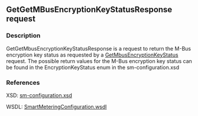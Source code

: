 ## GetGetMBusEncryptionKeyStatusResponse request

### Description
GetGetMbusEncryptionKeyStatusResponse is a request to return the M-Bus encryption key status as requested by a [GetMbusEncryptionKeyStatus](GetMbusEncryptionKeyStatus.md) request.
The possible return values for the M-Bus encryption key status can be found in the EncryptionKeyStatus enum in the sm-configuration.xsd

### References

XSD: [sm-configuration.xsd](https://github.com/OSGP/open-smart-grid-platform/blob/development/osgp/shared/osgp-ws-smartmetering/src/main/resources/schemas/sm-configuration.xsd)

WSDL: [SmartMeteringConfiguration.wsdl](https://github.com/OSGP/open-smart-grid-platform/blob/development/osgp/shared/osgp-ws-smartmetering/src/main/resources/SmartMeteringConfiguration.wsdl)


